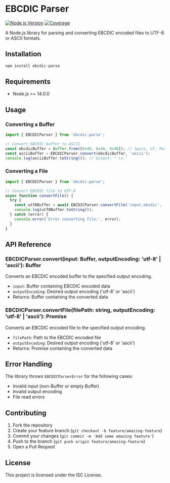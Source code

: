 # EBCDIC Parser

[![Node.js Version](https://img.shields.io/badge/node-%3E%3D14.0.0-brightgreen)](https://nodejs.org)
[![Coverage](https://img.shields.io/badge/coverage-100%25-brightgreen)](https://github.com/VijiatJack/ebcdic-parser)

A Node.js library for parsing and converting EBCDIC encoded files to UTF-8 or ASCII formats.

## Installation

```bash
npm install ebcdic-parse
```

## Requirements

- Node.js >= 14.0.0

## Usage

### Converting a Buffer

```typescript
import { EBCDICParser } from 'ebcdic-parse';

// Convert EBCDIC buffer to ASCII
const ebcdicBuffer = Buffer.from([0x40, 0x4A, 0x4B]); // Space, LF, Period in EBCDIC
const asciiBuffer = EBCDICParser.convert(ebcdicBuffer, 'ascii');
console.log(asciiBuffer.toString()); // Output: " \n."
```

### Converting a File

```typescript
import { EBCDICParser } from 'ebcdic-parse';

// Convert EBCDIC file to UTF-8
async function convertFile() {
  try {
    const utf8Buffer = await EBCDICParser.convertFile('input.ebcdic', 'utf-8');
    console.log(utf8Buffer.toString());
  } catch (error) {
    console.error('Error converting file:', error);
  }
}
```

## API Reference

### EBCDICParser.convert(input: Buffer, outputEncoding: 'utf-8' | 'ascii'): Buffer

Converts an EBCDIC encoded buffer to the specified output encoding.

- `input`: Buffer containing EBCDIC encoded data
- `outputEncoding`: Desired output encoding ('utf-8' or 'ascii')
- Returns: Buffer containing the converted data

### EBCDICParser.convertFile(filePath: string, outputEncoding: 'utf-8' | 'ascii'): Promise<Buffer>

Converts an EBCDIC encoded file to the specified output encoding.

- `filePath`: Path to the EBCDIC encoded file
- `outputEncoding`: Desired output encoding ('utf-8' or 'ascii')
- Returns: Promise<Buffer> containing the converted data

## Error Handling

The library throws `EBCDICParserError` for the following cases:

- Invalid input (non-Buffer or empty Buffer)
- Invalid output encoding
- File read errors

## Contributing

1. Fork the repository
2. Create your feature branch (`git checkout -b feature/amazing-feature`)
3. Commit your changes (`git commit -m 'Add some amazing feature'`)
4. Push to the branch (`git push origin feature/amazing-feature`)
5. Open a Pull Request

## License

This project is licensed under the ISC License. 